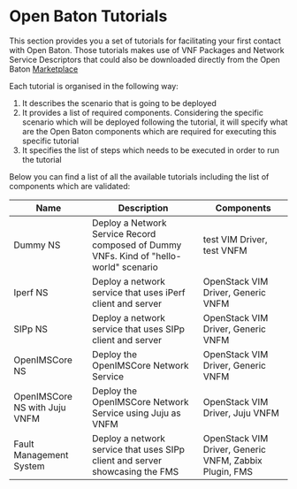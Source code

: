 # Open Baton Tutorials

This section provides you a set of tutorials for facilitating your first contact with Open Baton. Those tutorials makes use of VNF Packages and Network Service Descriptors that could also be downloaded directly from the Open Baton [Marketplace]

Each tutorial is organised in the following way: 

1. It describes the scenario that is going to be deployed
2. It provides a list of required components. Considering the specific scenario which will be deployed following the tutorial, it will specify what are the Open Baton components which are required for executing this specific tutorial
3. It specifies the list of steps which needs to be executed in order to run the tutorial

Below you can find a list of all the available tutorials including the list of components which are validated: 


| Name           | Description                            |  Components  |        
|----------------|----------------------------------------|--------------|
| Dummy NS       | Deploy a Network Service Record composed of Dummy VNFs. Kind of "hello-world" scenario  |   test VIM Driver, test VNFM |
| Iperf NS       | Deploy a network service that uses iPerf client and server    |   OpenStack VIM Driver, Generic VNFM |
| SIPp  NS       | Deploy a network service that uses SIPp client and server  |   OpenStack VIM Driver, Generic VNFM |
| OpenIMSCore NS | Deploy the OpenIMSCore Network Service |   OpenStack VIM Driver, Generic VNFM |
| OpenIMSCore NS with Juju VNFM      |   Deploy the OpenIMSCore Network Service using Juju as VNFM   |   OpenStack VIM Driver, Juju VNFM |
| Fault Management System      |  Deploy a network service that uses SIPp client and server showcasing the FMS    |   OpenStack VIM Driver, Generic VNFM, Zabbix Plugin, FMS |




[Marketplace]: http://marketplace.openbaton.org
